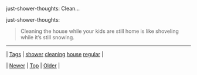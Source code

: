 <!--
title: just-shower-thoughts
date: 2020-06-28T15:27:00.150Z
tags: shower, cleaning, house, regular
-->


just-shower-thoughts: Clean...

<p>just-shower-thoughts:</p>

<blockquote><p>Cleaning the house while your kids are still home is like shoveling while it’s still snowing.</p></blockquote>

<!--BOTTOM-POST-NAVIGATION-->
---

| [Tags](tags.md) | [shower](tag-shower.md) [cleaning](tag-cleaning.md) [house](tag-house.md) [regular](tag-regular.md) |

| [Newer](157363217038.md) | [Top](index.md) | [Older](157433057605.md) |